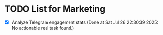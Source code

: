 # TODO List for Marketing

- [x] Analyze Telegram engagement stats  (Done at Sat Jul 26 22:30:39 2025: No actionable real task found.)